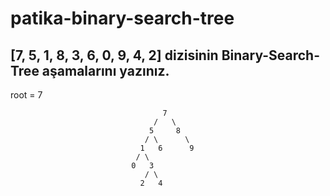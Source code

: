 # patika-binary-search-tree

## [7, 5, 1, 8, 3, 6, 0, 9, 4, 2] dizisinin Binary-Search-Tree aşamalarını yazınız.

root = 7

```
                                  7      
                                /   \
                               5     8
                              / \      \
                             1   6      9
                            / \
                           0   3
                              / \
                             2   4
```
